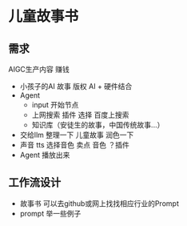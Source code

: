 # 儿童故事书


## 需求
AIGC生产内容 赚钱
- 小孩子的AI 故事   版权
  AI + 硬件结合
- Agent
  - input 开始节点
  - 上网搜索   插件    选择  百度上搜索
  - 知识库（安徒生的故事，中国传统故事...）
- 交给llm 整理一下  儿童故事 
   润色一下
- 声音  tts 选择音色  卖点  音色 ？插件        
- Agent 播放出来

## 工作流设计
- 故事书
  可以去github或网上找找相应行业的Prompt
- prompt
  举一些例子
  